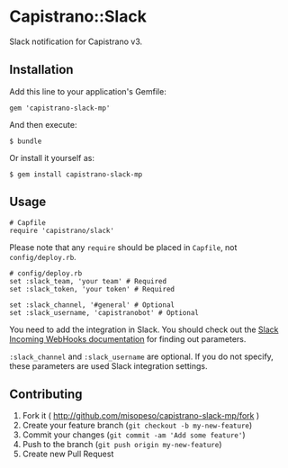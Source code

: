 # Capistrano::Slack

Slack notification for Capistrano v3.

## Installation

Add this line to your application's Gemfile:

    gem 'capistrano-slack-mp'

And then execute:

    $ bundle

Or install it yourself as:

    $ gem install capistrano-slack-mp

## Usage

    # Capfile
    require 'capistrano/slack'

Please note that any `require` should be placed in `Capfile`, not `config/deploy.rb`.

    # config/deploy.rb
    set :slack_team, 'your team' # Required
    set :slack_token, 'your token' # Required

    set :slack_channel, '#general' # Optional
    set :slack_username, 'capistranobot' # Optional

You need to add the integration in Slack. You should check out the [Slack Incoming WebHooks documentation](https://my.slack.com/services/new/incoming-webhook) for finding out parameters.

`:slack_channel` and `:slack_username` are optional. If you do not specify, these parameters are used Slack integration settings.

## Contributing

1. Fork it ( http://github.com/misopeso/capistrano-slack-mp/fork )
2. Create your feature branch (`git checkout -b my-new-feature`)
3. Commit your changes (`git commit -am 'Add some feature'`)
4. Push to the branch (`git push origin my-new-feature`)
5. Create new Pull Request
